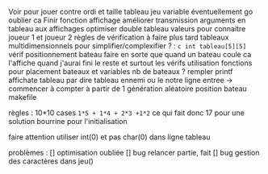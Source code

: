 Voir pour jouer contre ordi et taille tableau jeu variable éventuellement go oublier ca
Finir fonction affichage
améliorer transmission arguments en tableau aux affichages
optimiser
double tableau valeurs pour connaitre joueur 1 et joueur 2
règles de vérification à faire plus tard
tableaux multidimensionnels pour simplifier/complexifier ? : ```c int tableau[5][5]```
vérif positionnement bateau
faire en sorte que quand un bateau coule ca l'affiche quand j'aurai fini le reste et surtout les vérifs
utilisation fonctions pour placement bateaux et variables nb de bateaux ?
rempler printf affichate tableau par dire tableau ennemi ou le notre
ligne entree -> commencer à compter à partir de 1
génération aléatoire position bateau
makefile

règles :
10*10 cases
```1*5 + 1*4 + 2*3 +1*2``` ce qui fait donc 17 pour une solution bourrine pour l'initialisation

faire attention utiliser int(0) et pas char(0) dans ligne tableau

problèmes :
[] optimisation oubliée
[] bug relancer partie, fait
[] bug gestion des caractères dans jeu()